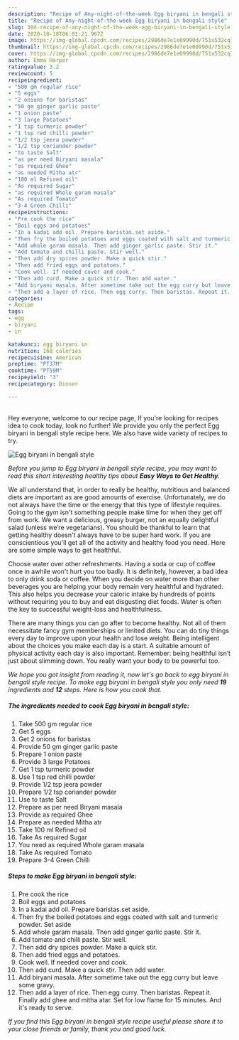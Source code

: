 ```yaml
---
description: "Recipe of Any-night-of-the-week Egg biryani in bengali style"
title: "Recipe of Any-night-of-the-week Egg biryani in bengali style"
slug: 304-recipe-of-any-night-of-the-week-egg-biryani-in-bengali-style
date: 2020-10-18T06:01:21.967Z
image: https://img-global.cpcdn.com/recipes/2986de7e1e09990d/751x532cq70/egg-biryani-in-bengali-style-recipe-main-photo.jpg
thumbnail: https://img-global.cpcdn.com/recipes/2986de7e1e09990d/751x532cq70/egg-biryani-in-bengali-style-recipe-main-photo.jpg
cover: https://img-global.cpcdn.com/recipes/2986de7e1e09990d/751x532cq70/egg-biryani-in-bengali-style-recipe-main-photo.jpg
author: Emma Harper
ratingvalue: 3.2
reviewcount: 5
recipeingredient:
- "500 gm regular rice"
- "5 eggs"
- "2 onions for baristas"
- "50 gm ginger garlic paste"
- "1 onion paste"
- "3 large Potatoes"
- "1 tsp turmeric powder"
- "1 tsp red chilli powder"
- "1/2 tsp jeera powder"
- "1/2 tsp coriander powder"
- "to taste Salt"
- "as per need Biryani masala"
- "as required Ghee"
- "as needed Mitha atr"
- "100 ml Refined oil"
- "As required Sugar"
- "as required Whole garam masala"
- "As required Tomato"
- "3-4 Green Chilli"
recipeinstructions:
- "Pre cook the rice"
- "Boil eggs and potatoes"
- "In a kadai add oil. Prepare baristas.set aside."
- "Then fry the boiled potatoes and eggs coated with salt and turmeric powder. Set aside"
- "Add whole garam masala. Then add ginger garlic paste. Stir it."
- "Add tomato and chilli paste. Stir well."
- "Then add dry spices powder. Make a quick stir."
- "Then add fried eggs and potatoes."
- "Cook well. If needed cover and cook."
- "Then add curd. Make a quick stir. Then add water."
- "Add biryani masala. After sometime take out the egg curry but leave some gravy."
- "Then add a layer of rice. Then egg curry. Then baristas. Repeat it. Finally add ghee and mitha atar. Set for low flame for 15 minutes. And it&#39;s ready to serve."
categories:
- Recipe
tags:
- egg
- biryani
- in

katakunci: egg biryani in 
nutrition: 168 calories
recipecuisine: American
preptime: "PT37M"
cooktime: "PT59M"
recipeyield: "3"
recipecategory: Dinner

---
```

<br>
Hey everyone, welcome to our recipe page, If you're looking for recipes idea to cook today, look no further! We provide you only the perfect Egg biryani in bengali style recipe here. We also have wide variety of recipes to try.
<br>


![Egg biryani in bengali style](https://img-global.cpcdn.com/recipes/2986de7e1e09990d/751x532cq70/egg-biryani-in-bengali-style-recipe-main-photo.jpg)

<i>Before you jump to Egg biryani in bengali style recipe, you may want to read this short interesting healthy tips about <strong>Easy Ways to Get Healthy</strong>.</i>

We all understand that, in order to really be healthy, nutritious and balanced diets are important as are good amounts of exercise. Unfortunately, we do not always have the time or the energy that this type of lifestyle requires. Going to the gym isn't something people make time for when they get off from work. We want a delicious, greasy burger, not an equally delightful salad (unless we’re vegetarians). You should be thankful to learn that getting healthy doesn't always have to be super hard work. If you are conscientious you'll get all of the activity and healthy food you need. Here are some simple ways to get healthful.

Choose water over other refreshments. Having a soda or cup of coffee once in awhile won't hurt you too badly. It is definitely, however, a bad idea to only drink soda or coffee. When you decide on water more than other beverages you are helping your body remain very healthful and hydrated. This also helps you decrease your caloric intake by hundreds of points without requiring you to buy and eat disgusting diet foods. Water is often the key to successful weight-loss and healthfulness.

There are many things you can go after to become healthy. Not all of them necessitate fancy gym memberships or limited diets. You can do tiny things every day to improve upon your health and lose weight. Being intelligent about the choices you make each day is a start. A suitable amount of physical activity each day is also important. Remember: being healthful isn’t just about slimming down. You really want your body to be powerful too. 


<i>We hope you got insight from reading it, now let's go back to egg biryani in bengali style recipe. To make egg biryani in bengali style you only need <strong>19</strong> ingredients and <strong>12</strong> steps. Here is how you cook that.
</i>

##### The ingredients needed to cook Egg biryani in bengali style:

1. Take 500 gm regular rice
1. Get 5 eggs
1. Get 2 onions for baristas
1. Provide 50 gm ginger garlic paste
1. Prepare 1 onion paste
1. Provide 3 large Potatoes
1. Get 1 tsp turmeric powder
1. Use 1 tsp red chilli powder
1. Provide 1/2 tsp jeera powder
1. Prepare 1/2 tsp coriander powder
1. Use to taste Salt
1. Prepare as per need Biryani masala
1. Provide as required Ghee
1. Prepare as needed Mitha atr
1. Take 100 ml Refined oil
1. Take As required Sugar
1. You need as required Whole garam masala
1. Take As required Tomato
1. Prepare 3-4 Green Chilli


##### Steps to make Egg biryani in bengali style:

1. Pre cook the rice
1. Boil eggs and potatoes
1. In a kadai add oil. Prepare baristas.set aside.
1. Then fry the boiled potatoes and eggs coated with salt and turmeric powder. Set aside
1. Add whole garam masala. Then add ginger garlic paste. Stir it.
1. Add tomato and chilli paste. Stir well.
1. Then add dry spices powder. Make a quick stir.
1. Then add fried eggs and potatoes.
1. Cook well. If needed cover and cook.
1. Then add curd. Make a quick stir. Then add water.
1. Add biryani masala. After sometime take out the egg curry but leave some gravy.
1. Then add a layer of rice. Then egg curry. Then baristas. Repeat it. Finally add ghee and mitha atar. Set for low flame for 15 minutes. And it&#39;s ready to serve.


<i>If you find this Egg biryani in bengali style recipe useful please share it to your close friends or family, thank you and good luck.</i>

